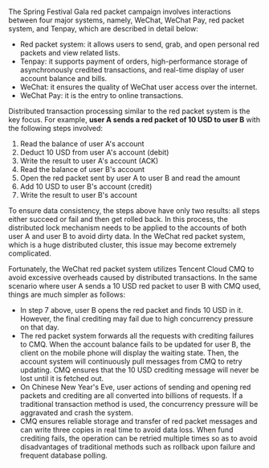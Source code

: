 
The Spring Festival Gala red packet campaign involves interactions between four major systems, namely, WeChat, WeChat Pay, red packet system, and Tenpay, which are described in detail below:

- Red packet system: it allows users to send, grab, and open personal red packets and view related lists.
- Tenpay: it supports payment of orders, high-performance storage of asynchronously credited transactions, and real-time display of user account balance and bills.
- WeChat: it ensures the quality of WeChat user access over the internet.
- WeChat Pay: it is the entry to online transactions.
  

Distributed transaction processing similar to the red packet system is the key focus. For example, **user A sends a red packet of 10 USD to user B** with the following steps involved:
1. Read the balance of user A's account
2. Deduct 10 USD from user A's account (debit)
3. Write the result to user A's account (ACK)
4. Read the balance of user B's account
5. Open the red packet sent by user A to user B and read the amount
6. Add 10 USD to user B's account (credit)
7. Write the result to user B's account
   

To ensure data consistency, the steps above have only two results: all steps either succeed or fail and then get rolled back. In this process, the distributed lock mechanism needs to be applied to the accounts of both user A and user B to avoid dirty data. In the WeChat red packet system, which is a huge distributed cluster, this issue may become extremely complicated.

Fortunately, the WeChat red packet system utilizes Tencent Cloud CMQ to avoid excessive overheads caused by distributed transactions. In the same scenario where user A sends a 10 USD red packet to user B with CMQ used, things are much simpler as follows:

- In step 7 above, user B opens the red packet and finds 10 USD in it. However, the final crediting may fail due to high concurrency pressure on that day.
- The red packet system forwards all the requests with crediting failures to CMQ. When the account balance fails to be updated for user B, the client on the mobile phone will display the waiting state. Then, the account system will continuously pull messages from CMQ to retry updating. CMQ ensures that the 10 USD crediting message will never be lost until it is fetched out.
- On Chinese New Year's Eve, user actions of sending and opening red packets and crediting are all converted into billions of requests. If a traditional transaction method is used, the concurrency pressure will be aggravated and crash the system.
- CMQ ensures reliable storage and transfer of red packet messages and can write three copies in real time to avoid data loss. When fund crediting fails, the operation can be retried multiple times so as to avoid disadvantages of traditional methods such as rollback upon failure and frequent database polling.
